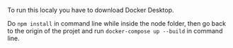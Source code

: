 To run this localy you have to download Docker Desktop. 

Do `npm install` in command line while inside the node folder, then go back to the origin of the projet and run `docker-compose up --build` in command line.
